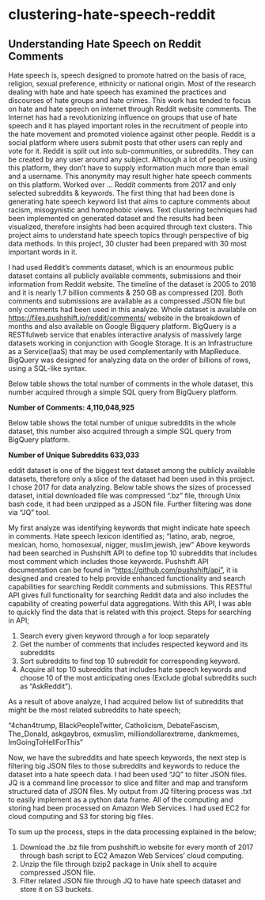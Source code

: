 # clustering-hate-speech-reddit
## Understanding Hate Speech on Reddit Comments

Hate speech is, speech designed to promote hatred on the basis of race, religion, sexual preference, ethnicity or national origin. Most of the research dealing with hate and hate speech has examined the practices and discourses of hate groups and hate crimes. This work has tended to focus on hate and hate speech on internet through Reddit website comments. The Internet has had a revolutionizing influence on groups that use of hate speech and it has played important roles in the recruitment of people into the hate movement and promoted violence against other people.
Reddit is a social platform where users submit posts that other users can reply and vote for it. Reddit is split out into sub-communities, or subreddits. They can be created by any user around any subject. Although a lot of people is using this platform, they don’t have to supply information much more than email and a username. This anonymity may result higher hate speech comments on this platform. Worked over … Reddit comments from 2017 and only selected subreddits & keywords. The first thing that had been done is generating hate speech keyword list that aims to capture comments about racism, misogynistic and homophobic views. Text clustering techniques had been implemented on generated dataset and the results had been visualized, therefore insights had been acquired through text clusters. This project aims to understand hate speech topics through perspective of big data methods. In this project, 30 cluster had been prepared with 30 most important words in it.

I had used Reddit’s comments dataset, which is an enourmous public dataset contains all publicly available comments, submissions and their information from Reddit website. The timeline of the dataset is 2005 to 2018 and it is nearly 1.7 billion comments & 250 GB as compressed [20]. Both comments and submissions are available as a compressed JSON file but only comments had been used in this analyze. Whole dataset is available on https://files.pushshift.io/reddit/comments/ website in the breakdown of months and also available on Google Bigquery platform. BigQuery is a RESTfulweb service that enables interactive analysis of massively large datasets working in conjunction with Google Storage. It is an Infrastructure as a Service(IaaS) that may be used complementarily with MapReduce. BigQuery was designed for analyzing data on the order of billions of rows, using a SQL-like syntax.

Below table shows the total number of comments in the whole dataset, this number acquired through a simple SQL query from BigQuery platform.


**Number of Comments: 4,110,048,925**

Below table shows the total number of unique subreddits in the whole dataset, this number also acquired through a simple SQL query from BigQuery platform.

**Number of Unique Subreddits 633,033**

eddit dataset is one of the biggest text dataset among the publicly available datasets, therefore only a slice of the dataset had been used in this project. I chose 2017 for data analyzing. Below table shows the sizes of processed dataset, initial downloaded file was compressed “.bz” file, through Unix bash code, it had been unzipped as a JSON file. Further filtering was done via “JQ” tool.

My first analyze was identifying keywords that might indicate hate speech in comments. Hate speech lexicon identified as;
“latino, arab, negroe, mexican, homo, homosexual, nigger, muslim,jewish, jew”
Above keywords had been searched in Pushshift API to define top 10 subreddits that includes most comment which includes those keywords. Pushshift API documentation can be found in “https://github.com/pushshift/api”, it is designed and created to help provide enhanced functionality and search capabilities for searching Reddit comments and submissions. This RESTful API gives full functionality for searching Reddit data and also includes the capability of creating powerful data aggregations. With this API, I was able to quickly find the data that is related with this project. 
Steps for searching in API;

1.  Search every given keyword through a for loop separately
2.  Get the number of comments that includes respected keyword and its subreddits
3.  Sort subreddits to find top 10 subreddit for corresponding keyword.
4.  Acquire all top 10 subreddits that includes hate speech keywords and choose 10 of the most anticipating ones (Exclude global subreddits such as “AskReddit”).

As a result of above analyze, I had acquired below list of subreddits that might be the most related subreddits to hate speech;

“4chan4trump, BlackPeopleTwitter, Catholicism, DebateFascism, The_Donald, askgaybros, exmuslim, milliondollarextreme, dankmemes, ImGoingToHellForThis”

Now, we have the subreddits and hate speech keywords, the next step is filtering big JSON files to those subreddits and keywords to reduce the dataset into a hate speech data. I had been used “JQ” to filter JSON files. JQ is a command line processor to slice and filter and map and transform structured data of JSON files. My output from JQ filtering process was .txt to easily implement as a python data frame. All of the computing and storing had been processed on Amazon Web Services. I had used EC2 for cloud computing and S3 for storing big files.

To sum up the process, steps in the data processing explained in the below;

1. Download the .bz file from pushshift.io website for every month of 2017 through bash script to EC2 Amazon Web Services’ cloud computing.
2. Unzip the file through bzip2 package in Unix shell to acquire compressed JSON file.
3. Filter related JSON file through JQ to have hate speech dataset and store it on S3 buckets.	
